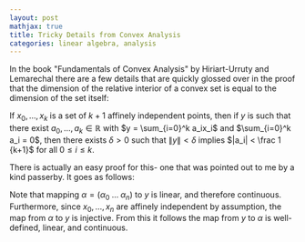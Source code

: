 ```yaml
---
layout: post
mathjax: true
title: Tricky Details from Convex Analysis
categories: linear algebra, analysis 
---
```


In the book "Fundamentals of Convex Analysis" by Hiriart-Urruty and Lemarechal
there are a few details that are quickly glossed over in the proof that the
dimension of the relative interior of a convex set is equal to the dimension of
the set itself:

If $x_0,\ldots,x_k$ is a set of $k+1$ affinely independent points, then if $y$
is such that there exist $a_0,\ldots,a_k \in \mathbb R$ with $y = \sum_{i=0}^k
a_ix_i$ and $\sum_{i=0}^k a_i = 0$, then there exists $\delta > 0$ such that
$\|y\| < \delta$ implies $|a_i| < \frac 1 {k+1}$ for all $0 \le i \le k$. 

There is actually an easy proof for this- one that was pointed out to me by a
kind passerby. It goes as follows:

Note that mapping $\alpha = (\alpha_0 \;\ldots \;\alpha_n)$ to $y$ is linear,
and therefore continuous. Furthermore, since $x_0,\ldots,x_n$ are affinely
independent by assumption, the map from $\alpha$ to $y$ is injective. From this
it follows the map from $y$ to $\alpha$ is well-defined, linear, and
continuous.
